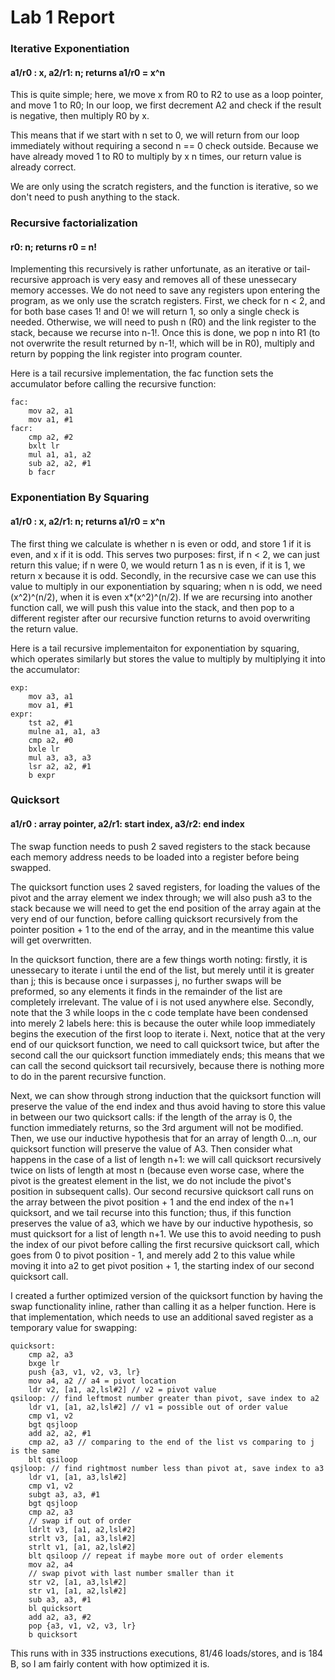 # Lab 1 Report

### Iterative Exponentiation

#### a1/r0 : x, a2/r1: n; returns a1/r0 = x^n

This is quite simple; here, we move x from R0 to R2 to use as a loop pointer, and move 1 to R0; In our loop, we first decrement A2 and check if the result is negative, then multiply R0 by x.

This means that if we start with n set to 0, we will return from our loop immediately without requiring a second n == 0 check outside. Because we have already moved 1 to R0 to multiply by x n times, our return value is already correct.

We are only using the scratch registers, and the function is iterative, so we don't need to push anything to the stack.

### Recursive factorialization

#### r0: n; returns r0 = n!

Implementing this recursively is rather unfortunate, as an iterative or tail-recursive approach is very easy and removes all of these unessecary memory accesses. We do not need to save any registers upon entering the program, as we only use the scratch registers. First, we check for n < 2, and for both base cases 1! and 0! we will return 1, so only a single check is needed. Otherwise, we will need to push n (R0) and the link register to the stack, because we recurse into n-1!. Once this is done, we pop n into R1 (to not overwrite the result returned by n-1!, which will be in R0), multiply and return by popping the link register into program counter.

Here is a tail recursive implementation, the fac function sets the accumulator before calling the recursive function:

```
fac:
	mov a2, a1
	mov a1, #1
facr:
	cmp a2, #2
	bxlt lr
	mul a1, a1, a2
	sub a2, a2, #1
	b facr
```

### Exponentiation By Squaring

#### a1/r0 : x, a2/r1: n; returns a1/r0 = x^n

The first thing we calculate is whether n is even or odd, and store 1 if it is even, and x if it is odd. This serves two purposes: first, if n < 2, we can just return this value; if n were 0, we would return 1 as n is even, if it is 1, we return x because it is odd. Secondly, in the recursive case we can use this value to multiply in our exponentiation by squaring; when n is odd, we need (x^2)^(n/2), when it is even x*(x^2)^(n/2). If we are recursing into another function call, we will push this value into the stack, and then pop to a different register after our recursive function returns to avoid overwriting the return value.

Here is a tail recursive implementaiton for exponentiation by squaring, which operates similarly but stores the value to multiply by multiplying it into the accumulator:

```
exp:
	mov a3, a1
	mov a1, #1
expr:
	tst a2, #1
	mulne a1, a1, a3
	cmp a2, #0
	bxle lr
	mul a3, a3, a3
	lsr a2, a2, #1
	b expr
```

### Quicksort

#### a1/r0 : array pointer, a2/r1: start index, a3/r2: end index

The swap function needs to push 2 saved registers to the stack because each memory address needs to be loaded into a register before being swapped.

The quicksort function uses 2 saved registers, for loading the values of the pivot and the array element we index through; we will also push a3 to the stack because we will need to get the end position of the array again at the very end of our function, before calling quicksort recursively from the pointer position + 1 to the end of the array, and in the meantime this value will get overwritten.

In the quicksort function, there are a few things worth noting: firstly, it is unessecary to iterate i until the end of the list, but merely until it is greater than j; this is because once i surpasses j, no further swaps will be preformed, so any elements it finds in the remainder of the list are completely irrelevant. The value of i is not used anywhere else. Secondly, note that the 3 while loops in the c code template have been condensed into merely 2 labels here: this is because the outer while loop immediately begins the execution of the first loop to iterate i. Next, notice that at the very end of our quicksort function, we need to call quicksort twice, but after the second call the our quicksort function immediately ends; this means that we can call the second quicksort tail recursively, because there is nothing more to do in the parent recursive function.

Next, we can show through strong induction that the quicksort function will preserve the value of the end index and thus avoid having to store this value in between our two quicksort calls: if the length of the array is 0, the function immediately returns, so the 3rd argument will not be modified. Then, we use our inductive hypothesis that for an array of length 0...n, our quicksort function will preserve the value of A3. Then consider what happens in the case of a list of length n+1: we will call quicksort recursively twice on lists of length at most n (because even worse case, where the pivot is the greatest element in the list, we do not include the pivot's position in subsequent calls). Our second recursive quicksort call runs on the array between the pivot position + 1 and the end index of the n+1 quicksort, and we tail recurse into this function; thus, if this function preserves the value of a3, which we have by our inductive hypothesis, so must quicksort for a list of length n+1. We use this to avoid needing to push the index of our pivot before calling the first recursive quicksort call, which goes from 0 to pivot position - 1, and merely add 2 to this value while moving it into a2 to get pivot position + 1, the starting index of our second quicksort call.

I created a further optimized version of the quicksort function by having the swap functionality inline, rather than calling it as a helper function. Here is that implementation, which needs to use an additional saved register as a temporary value for swapping:

```
quicksort:
	cmp a2, a3
	bxge lr
	push {a3, v1, v2, v3, lr}
	mov a4, a2 // a4 = pivot location
	ldr v2, [a1, a2,lsl#2] // v2 = pivot value
qsiloop: // find leftmost number greater than pivot, save index to a2
	ldr v1, [a1, a2,lsl#2] // v1 = possible out of order value
	cmp v1, v2
	bgt qsjloop
	add a2, a2, #1
	cmp a2, a3 // comparing to the end of the list vs comparing to j is the same
	blt qsiloop
qsjloop: // find rightmost number less than pivot at, save index to a3
	ldr v1, [a1, a3,lsl#2]
	cmp v1, v2
	subgt a3, a3, #1
	bgt qsjloop
	cmp a2, a3
	// swap if out of order
	ldrlt v3, [a1, a2,lsl#2]
	strlt v3, [a1, a3,lsl#2]
	strlt v1, [a1, a2,lsl#2]
	blt qsiloop // repeat if maybe more out of order elements
	mov a2, a4
	// swap pivot with last number smaller than it
	str v2, [a1, a3,lsl#2]
	str v1, [a1, a2,lsl#2]
	sub a3, a3, #1
	bl quicksort
	add a2, a3, #2
	pop {a3, v1, v2, v3, lr}
	b quicksort
```

This runs with in 335 instructions executions, 81/46 loads/stores, and is 184 B, so I am fairly content with how optimized it is.
